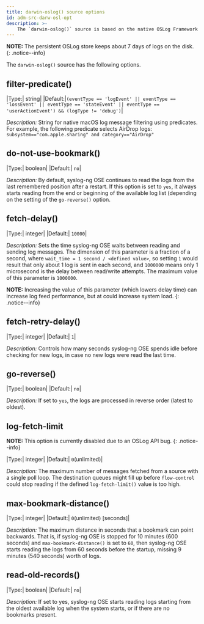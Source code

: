 ```yaml
---
title: darwin-oslog() source options
id: adm-src-darw-osl-opt
description: >-
    The `darwin-oslog()` source is based on the native OSLog Framework to read logs from the local store of the unified logging system on darwin OSes. The syslog-ng OSE `system()` source automatically uses this new source on darwin platforms if the `darwinosl` plugin is available. This plugin is available only on macOS 10.15 Catalina and later versions. The 10.15 version is the first to support the OSLog API.
---
```


**NOTE:** The persistent OSLog store keeps about 7 days of logs on the disk.
{: .notice--info}

The `darwin-oslog()` source has the following options.

## filter-predicate()

|Type:|     string|
|Default:|`(eventType == 'logEvent' || eventType == 'lossEvent' || eventType == 'stateEvent' || eventType == 'userActionEvent') && (logType != 'debug')`|

*Description:* String for native macOS log message filtering using predicates. For example, the following predicate selects AirDrop logs: `subsystem=="com.apple.sharing" and category=="AirDrop"`

## do-not-use-bookmark()

|Type:|     boolean|
|Default:| `no`|

*Description:* By default, syslog-ng OSE continues to read the logs from the last remembered position after a restart. If this option is set to `yes`, it always starts reading from the end or beginning of the available log list (depending on the setting of the `go-reverse()` option.

## fetch-delay()

|Type:|     integer|
|Default:| `10000`|

*Description:* Sets the time syslog-ng OSE waits between reading and sending log messages. The dimension of this parameter is a fraction of a second, where `wait_time = 1 second / <defined value>`, so setting `1` would result that only about 1 log is sent in each second, and `1000000` means only 1 microsecond is the delay between read/write attempts. The maximum value of this parameter is `1000000`.

**NOTE:** Increasing the value of this parameter (which lowers delay time) can increase log feed performance, but at could increase system load.
{: .notice--info}


## fetch-retry-delay()

|Type:|     integer|
|Default:| `1`|

*Description:* Controls how many seconds syslog-ng OSE spends idle before checking for new logs, in case no new logs were read the last time.

## go-reverse()

|Type:|     boolean|
|Default:| `no`|

*Description:* If set to `yes`, the logs are processed in reverse order (latest to oldest).

## log-fetch-limit

**NOTE:** This option is currently disabled due to an OSLog API bug.
{: .notice--info}

|Type:|     integer|
|Default:| `0`(unlimited)|

*Description:* The maximum number of messages fetched from a source with a single poll loop. The destination queues might fill up before `flow-control` could stop reading if the defined `log-fetch-limit()` value is too high.

## max-bookmark-distance()

|Type:|     integer|
|Default:| `0`(unlimited) [seconds]|

*Description:* The maximum distance in seconds that a bookmark can point backwards. That is, if syslog-ng OSE is stopped for 10 minutes (600 seconds) and `max-bookmark-distance()` is set to `60`, then syslog-ng OSE starts reading the logs from 60 seconds before the startup, missing 9 minutes (540 seconds) worth of logs.

## read-old-records()

|Type:|     boolean|
|Default:| `no`|

*Description:* If set to yes, syslog-ng OSE starts reading logs starting from the oldest available log when the system starts, or if there are no bookmarks present.
